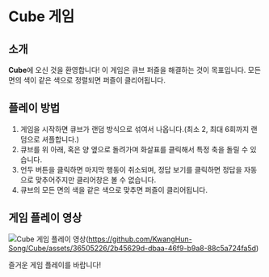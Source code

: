 # Cube 게임

## 소개

**Cube**에 오신 것을 환영합니다! 이 게임은 큐브 퍼즐을 해결하는 것이 목표입니다. 모든 면의 색이 같은 색으로 정렬되면 퍼즐이 클리어됩니다.

## 플레이 방법

1. 게임을 시작하면 큐브가 랜덤 방식으로 섞여서 나옵니다.(최소 2, 최대 6회까지 랜덤으로 셔플합니다.)
2. 큐브를 위 아래, 혹은 양 옆으로 돌려가며 화살표를 클릭해서 특정 축을 돌릴 수 있습니다.
3. 언두 버튼을 클릭하면 마지막 행동이 취소되며, 정답 보기를 클릭하면 정답을 자동으로 맞추어주지만 클리어창은 볼 수 없습니다.
4. 큐브의 모든 면의 색을 같은 색으로 맞추면 퍼즐이 클리어됩니다.

## 게임 플레이 영상

![Cube 게임 플레이 영상](https://github.com/KwangHun-Song/Cube/assets/36505226/443c517a-cb42-4000-ae92-a5012f2f88ed)(https://github.com/KwangHun-Song/Cube/assets/36505226/2b45629d-dbaa-46f9-b9a8-88c5a724fa5d)

즐거운 게임 플레이를 바랍니다!
